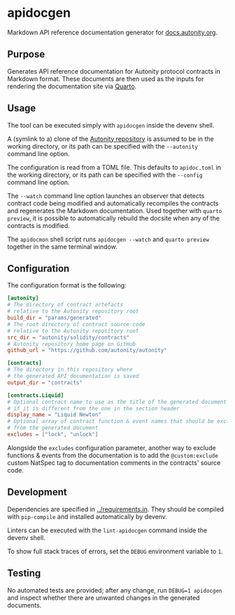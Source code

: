 # apidocgen

Markdown API reference documentation generator for
[docs.autonity.org](https://github.com/autonity/docs.autonity.org).

## Purpose

Generates API reference documentation for Autonity protocol contracts in
Markdown format. These documents are then used as the inputs for rendering the
documentation site via [Quarto](https://quarto.org/).

## Usage

The tool can be executed simply with `apidocgen` inside the devenv shell.

A (symlink to a) clone of the [Autonity repository](https://github.com/autonity/autonity)
is assumed to be in the working directory, or its path can be specified with the
`--autonity` command line option.

The configuration is read from a TOML file. This defaults to `apidoc.toml` in the
working directory, or its path can be specified with the `--config` command line
option.

The `--watch` command line option launches an observer that detects contract code being
modified and automatically recompiles the contracts and regenerates the Markdown
documentation. Used together with `quarto preview`, it is possible to automatically
rebuild the docsite when any of the contracts is modified.

The `apidocmon` shell script runs `apidocgen --watch` and `quarto preview` together
in the same terminal window.

## Configuration

The configuration format is the following:

```toml
[autonity]
# The directory of contract artefacts
# relative to the Autonity repository root
build_dir = "params/generated"
# The root directory of contract source code
# relative to the Autonity repository root
src_dir = "autonity/solidity/contracts"
# Autonity repository home page on GitHub
github_url = "https://github.com/autonity/autonity"

[contracts]
# The directory in this repository where
# the generated API documentation is saved
output_dir = "contracts"

[contracts.Liquid]
# Optional contract name to use as the title of the generated document
# if it is different from the one in the section header
display_name = "Liquid Newton"
# Optional array of contract function & event names that should be excluded
# from the generated document
excludes = ["lock", "unlock"]
```

Alongside the `excludes` configuration parameter, another way to exclude
functions & events from the documentation is to add the `@custom:exclude`
custom NatSpec tag to documentation comments in the contracts' source code.

## Development

Dependencies are specified in [../requirements.in](../requirements.in). They
should be compiled with `pip-compile` and installed automatically by devenv.

Linters can be executed with the `lint-apidocgen` command inside the devenv shell.

To show full stack traces of errors, set the `DEBUG` environment variable to `1`.

## Testing

No automated tests are provided; after any change, run `DEBUG=1 apidocgen`
and inspect whether there are unwanted changes in the generated documents.
